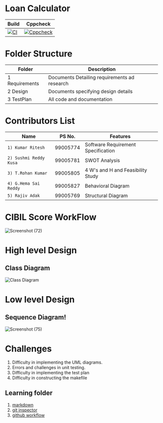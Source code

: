 # Loan Calculator

Build | Cppcheck |
|-----|----------|
[![CI](https://github.com/rajivadak/cpp_miniproject/actions/workflows/main.yml/badge.svg)](https://github.com/rajivadak/cpp_miniproject/actions/workflows/main.yml) |[![Cppcheck](https://github.com/rajivadak/cpp_miniproject/actions/workflows/cppcheck.yml/badge.svg)](https://github.com/rajivadak/cpp_miniproject/actions/workflows/cppcheck.yml)

# Folder Structure

Folder |  Description
------------- | -------------
1 Requirements | Documents Detailing requirements ad research
2 Design  | Documents specifying design details
3 TestPlan | All code and documentation


# Contributors List

Name                     |  PS No.   | Features                         
-------------------------|-----------|----------------------------------
`1) Kumar Ritesh`         | 99005774  |Software Requirement Specification
`2) Sushmi Reddy Kusa`       | 99005781  |SWOT Analysis  
`3) T.Rohan Kumar`     | 99005805  |4 W's and H and Feasibility Study 
`4) G.Hema Sai Reddy`| 99005827  |Behavioral Diagram                
`5) Rajiv Adak`         | 99005769  |Structural Diagram                

# CIBIL Score WorkFlow 
![Screenshot (72)](https://user-images.githubusercontent.com/65916282/132113720-9ca305de-b9f0-4591-8bab-0d83cfb756d1.png)

# High level Design
## Class Diagram
 
![Class Diagram](https://user-images.githubusercontent.com/86399742/132116438-e58f7661-835e-4ac8-acfe-edd5209ff5fd.png)
# Low level Design
## Sequence Diagram!


![Screenshot (75)](https://user-images.githubusercontent.com/65916282/132114047-b0075709-6636-4c48-b39b-ac64cc07a493.png)


# Challenges

1. Difficulty in implementing the UML diagrams.
2. Errors and challenges in unit testing.
3. Difficulty in implementing the test plan
4. Difficulty in constructing the makefile

## Learning folder
1. [markdown](https://github.com/adam-p/markdown-here/wiki/Markdown-Cheatsheet)
2. [git inspector](https://github.com/ejwa/gitinspector.git)
3. [github workflow](https://docs.github.com/en/actions/learn-github-action)
